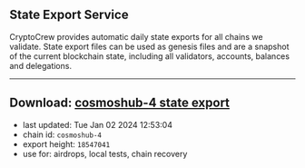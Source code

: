 ## State Export Service
CryptoCrew provides automatic daily state exports for all chains we validate. State export files can be used as genesis files and are a snapshot of the current blockchain state, including all validators, accounts, balances and delegations.

---
**Download: [cosmoshub-4 state export](https://dl.ccvalidators.com/SERVICE/cosmoshub/cosmoshub-4_export_18547041.json)**
---

- last updated: Tue Jan 02 2024 12:53:04
- chain id: `cosmoshub-4`
- export height: `18547041`
- use for: airdrops, local tests, chain recovery
